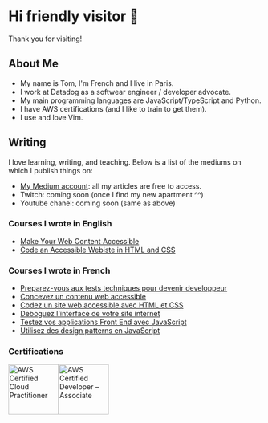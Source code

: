 # Hi friendly visitor 👋

Thank you for visiting!

## About Me

- My name is Tom, I'm French and I live in Paris.
- I work at Datadog as a softwear engineer / developer advocate.
- My main programming languages are JavaScript/TypeScript and Python.
- I have AWS certifications (and I like to train to get them).
- I use and love Vim.

## Writing

I love learning, writing, and teaching. Below is a list of the mediums on which I publish things on:

- [My Medium account](https://tdimnet.medium.com): all my articles are free to access.
- Twitch: coming soon (once I find my new apartment ^^)
- Youtube chanel: coming soon (same as above)


### Courses I wrote in English

- [Make Your Web Content Accessible](https://openclassrooms.com/en/courses/6663451-make-your-web-content-accessible)
- [Code an Accessible Webiste in HTML and CSS](https://openclassrooms.com/en/courses/6663461-code-an-accessible-website-in-html-css)


### Courses I wrote in French

- [Preparez-vous aux tests techniques pour devenir developpeur](https://openclassrooms.com/fr/courses/6045521-preparez-vous-aux-tests-techniques-pour-devenir-developpeur)
- [Concevez un contenu web accessible](https://openclassrooms.com/fr/courses/6691346-concevez-un-contenu-web-accessible)
- [Codez un site web accessible avec HTML et CSS](https://openclassrooms.com/fr/courses/6691451-codez-un-site-web-accessible-avec-html-css)
- [Deboguez l'interface de votre site internet](https://openclassrooms.com/fr/courses/7159296-deboguez-l-interface-de-votre-site-internet)
- [Testez vos applications Front End avec JavaScript](https://openclassrooms.com/fr/courses/7159306-testez-vos-applications-front-end-avec-javascript)
- [Utilisez des design patterns en JavaScript](https://openclassrooms.com/fr/courses/7133336-utilisez-des-design-patterns-en-javascript)


### Certifications

<a href="https://www.credly.com/badges/5bd94ffc-6759-46f1-ade1-18a7e166101c/linked_in_profile"><img src="https://images.credly.com/size/680x680/images/68468004-5a85-4f3b-bc58-590773979486/AWS-CloudPractitioner-2020.png" alt="AWS Certified Cloud Practitioner" width="100"/></a><a href="https://www.credly.com/badges/f367977e-ec0a-402c-91d8-4fb38956f32a"><img src="https://images.credly.com/size/680x680/images/598f6ac6-2dbd-4394-8ae4-943b2f4c43ea/AWS-Developer-Associate-2020.png" alt="AWS Certified Developer – Associate" width="100"/></a>

<!--
![AWS Certified Cloud Practitioner](https://images.credly.com/size/680x680/images/68468004-5a85-4f3b-bc58-590773979486/AWS-CloudPractitioner-2020.png): [See certification](https://www.credly.com/badges/5bd94ffc-6759-46f1-ade1-18a7e166101c/linked_in_profile)

![AWS Certified Developer – Associate](https://images.credly.com/size/680x680/images/598f6ac6-2dbd-4394-8ae4-943b2f4c43ea/AWS-Developer-Associate-2020.png): [See certification](https://www.credly.com/badges/f367977e-ec0a-402c-91d8-4fb38956f32a)
-->

<!--
**tdimnet/tdimnet** is a ✨ _special_ ✨ repository because its `README.md` (this file) appears on your GitHub profile.

Here are some ideas to get you started:

- 🔭 I’m currently working on ...
- 🌱 I’m currently learning ...
- 👯 I’m looking to collaborate on ...
- 🤔 I’m looking for help with ...
- 💬 Ask me about ...
- 📫 How to reach me: ...
- 😄 Pronouns: ...
- ⚡ Fun fact: ...
-->
